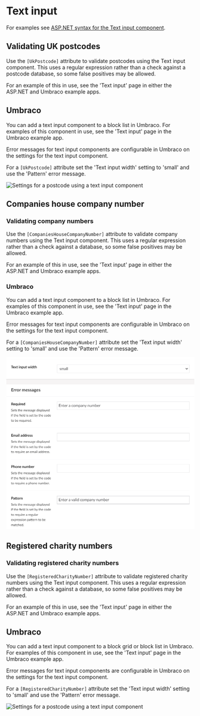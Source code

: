 # Text input

For examples see [ASP.NET syntax for the Text input component](https://github.com/gunndabad/govuk-frontend-aspnetcore/blob/main/docs/components/text-input.md).

## Validating UK postcodes

Use the `[UkPostcode]` attribute to validate postcodes using the Text input component. This uses a regular expression rather than a check against a postcode database, so some false positives may be allowed.

For an example of this in use, see the 'Text input' page in either the ASP.NET and Umbraco example apps.

## Umbraco

You can add a text input component to a block list in Umbraco. For examples of this component in use, see the 'Text input' page in the Umbraco example app.

Error messages for text input components are configurable in Umbraco on the settings for the text input component.

For a `[UkPostcode]` attribute set the 'Text input width' setting to 'small' and use the 'Pattern' error message.

![Settings for a postcode using a text input component](/docs/images/uk-postcode-settings.png)

## Companies house company number

### Validating company numbers

Use the `[CompaniesHouseCompanyNumber]` attribute to validate company numbers using the Text input component. This uses a regular expression rather than a check against a database, so some false positives may be allowed.

For an example of this in use, see the 'Text input' page in either the ASP.NET and Umbraco example apps.

### Umbraco

You can add a text input component to a block list in Umbraco. For examples of this component in use, see the 'Text input' page in the Umbraco example app.

Error messages for text input components are configurable in Umbraco on the settings for the text input component.

For a `[CompaniesHouseCompanyNumber]` attribute set the 'Text input width' setting to 'small' and use the 'Pattern' error message.

![Settings for a company number using a text input component](/docs/images/company-number-settings.png)

## Registered charity numbers

### Validating registered charity numbers

Use the `[RegisteredCharityNumber]` attribute to validate registered charity numbers using the Text input component. This uses a regular expression rather than a check against a database, so some false positives may be allowed.

For an example of this in use, see the 'Text input' page in either the ASP.NET and Umbraco example apps.

## Umbraco

You can add a text input component to a block grid or block list in Umbraco. For examples of this component in use, see the 'Text input' page in the Umbraco example app.

Error messages for text input components are configurable in Umbraco on the settings for the text input component.

For a `[RegisteredCharityNumber]` attribute set the 'Text input width' setting to 'small' and use the 'Pattern' error message.

![Settings for a postcode using a text input component](/docs/images/registered-charity-number-settings.png)

